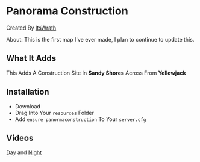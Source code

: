 # Panorama Construction

Created By [ItsWrath](https://github.com/ItsWrath/panormaconstruction/new/main?readme=1)

About: This is the first map I've ever made, I plan to continue to update this.

## What It Adds
This Adds A Construction Site In **Sandy Shores** Across From **Yellowjack**

## Installation
- Download
- Drag Into Your `resources` Folder
- Add ``ensure panormaconstruction`` To Your `server.cfg`

## Videos
[Day](https://streamable.com/pza708) and
[Night](https://streamable.com/004lmt)
